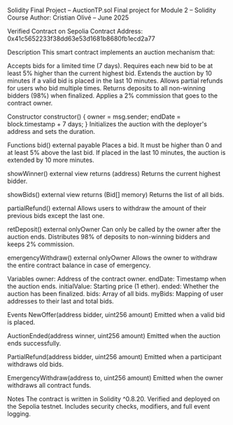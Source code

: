 Solidity Final Project – AuctionTP.sol
Final project for Module 2 – Solidity Course
Author: Cristian Olivé – June 2025

Verified Contract on Sepolia
Contract Address:
0x41c5652233f38dd63e53d1681b8680fb1ecd2a77

Description
This smart contract implements an auction mechanism that:

Accepts bids for a limited time (7 days).
Requires each new bid to be at least 5% higher than the current highest bid.
Extends the auction by 10 minutes if a valid bid is placed in the last 10 minutes.
Allows partial refunds for users who bid multiple times.
Returns deposits to all non-winning bidders (98%) when finalized.
Applies a 2% commission that goes to the contract owner.

Constructor
constructor() {
    owner = msg.sender;
    endDate = block.timestamp + 7 days;
}
Initializes the auction with the deployer's address and sets the duration.

Functions
bid() external payable
Places a bid. It must be higher than 0 and at least 5% above the last bid.
If placed in the last 10 minutes, the auction is extended by 10 more minutes.

showWinner() external view returns (address)
Returns the current highest bidder.

showBids() external view returns (Bid[] memory)
Returns the list of all bids.

partialRefund() external
Allows users to withdraw the amount of their previous bids except the last one.

retDeposit() external onlyOwner
Can only be called by the owner after the auction ends.
Distributes 98% of deposits to non-winning bidders and keeps 2% commission.

emergencyWithdraw() external onlyOwner
Allows the owner to withdraw the entire contract balance in case of emergency.

Variables
owner: Address of the contract owner.
endDate: Timestamp when the auction ends.
initialValue: Starting price (1 ether).
ended: Whether the auction has been finalized.
bids: Array of all bids.
myBids: Mapping of user addresses to their last and total bids.

Events
NewOffer(address bidder, uint256 amount)
Emitted when a valid bid is placed.

AuctionEnded(address winner, uint256 amount)
Emitted when the auction ends successfully.

PartialRefund(address bidder, uint256 amount)
Emitted when a participant withdraws old bids.

EmergencyWithdraw(address to, uint256 amount)
Emitted when the owner withdraws all contract funds.

Notes
The contract is written in Solidity ^0.8.20.
Verified and deployed on the Sepolia testnet.
Includes security checks, modifiers, and full event logging.
